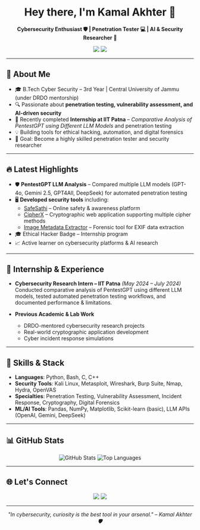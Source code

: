 <h1 align="center">Hey there, I'm Kamal Akhter 👋</h1>
<p align="center"><strong>Cybersecurity Enthusiast 🛡 | Penetration Tester 💻 | AI & Security Researcher 🤖</strong></p>

<p align="center">
  <a href="https://github.com/Akhter313"><img src="https://img.shields.io/github/followers/Akhter313?label=GitHub&style=social" /></a>
  <a href="http://linkedin.com/in/313-akhter"><img src="https://img.shields.io/badge/LinkedIn-0077B5?style=social&logo=linkedin" /></a>
</p>

---

## 🚀 About Me

- 🎓 B.Tech Cyber Security – 3rd Year | Central University of Jammu (under DRDO mentorship)  
- 🔍 Passionate about **penetration testing, vulnerability assessment, and AI-driven security**  
- 📌 Recently completed **Internship at IIT Patna** – *Comparative Analysis of PentestGPT using Different LLM Models* and penetration testing  
- 💡 Building tools for ethical hacking, automation, and digital forensics  
- 🎯 Goal: Become a highly skilled penetration tester and security researcher  

---

## 🔥 Latest Highlights

- 🛡 **PentestGPT LLM Analysis** – Compared multiple LLM models (GPT-4o, Gemini 2.5, GPT4All, DeepSeek) for automated penetration testing  
- 🖥 **Developed security tools** including:
  - [SafeSathi](https://github.com/Akhter313/SafeSathi) – Online safety & awareness platform  
  - [CipherX](https://github.com/Akhter313/CipherX) – Cryptographic web application supporting multiple cipher methods  
  - [Image Metadata Extractor](https://github.com/Akhter313/Image-Metadata-Extractor) – Forensic tool for EXIF data extraction  
- 🎓 Ethical Hacker Badge – Internship program  
- 📈 Active learner on cybersecurity platforms & AI research  

---

## 💼 Internship & Experience

- **Cybersecurity Research Intern – IIT Patna** *(May 2024 – July 2024)*  
  Conducted comparative analysis of PentestGPT using different LLM models, tested automated penetration testing workflows, and documented performance & limitations.

- **Previous Academic & Lab Work**  
  - DRDO-mentored cybersecurity research projects  
  - Real-world cryptographic application development  
  - Cyber incident response simulations  

---

## 🧠 Skills & Stack

- **Languages**: Python, Bash, C, C++  
- **Security Tools**: Kali Linux, Metasploit, Wireshark, Burp Suite, Nmap, Hydra, OpenVAS  
- **Specialties**: Penetration Testing, Vulnerability Assessment, Incident Response, Cryptography, Digital Forensics  
- **ML/AI Tools**: Pandas, NumPy, Matplotlib, Scikit-learn (basic), LLM APIs (OpenAI, Gemini, DeepSeek)  

---

## 📊 GitHub Stats

<p align="center">
  <img src="https://github-readme-stats.vercel.app/api?username=Akhter313&show_icons=true&theme=radical" alt="GitHub Stats" />
  <img src="https://github-readme-stats.vercel.app/api/top-langs/?username=Akhter313&layout=compact&theme=radical" alt="Top Languages" />
</p>

---

## 🌐 Let's Connect

<p align="center">
  <a href="http://linkedin.com/in/313-akhter"><img src="https://img.shields.io/badge/LinkedIn-Connect-blue?style=for-the-badge&logo=linkedin" /></a>
  <a href="https://github.com/Akhter313"><img src="https://img.shields.io/badge/GitHub-Follow-black?style=for-the-badge&logo=github" /></a>
</p>

---

<p align="center"><i>"In cybersecurity, curiosity is the best tool in your arsenal." – Kamal Akhter 🛡</i></p>
